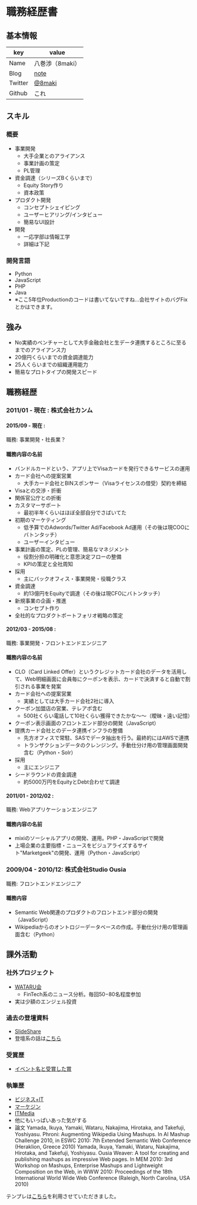 # 職務経歴書

## 基本情報

|key|value|
|---|-----|
|Name|八巻渉（8maki）|
|Blog|[note](https://note.mu/8maki)|
|Twitter|[@8maki](https://twitter.com/8maki)|
|Github|これ|

## スキル

### 概要
- 事業開発
  - 大手企業とのアライアンス
  - 事業計画の策定
  - PL管理
- 資金調達（シリーズBくらいまで）
  - Equity Story作り
  - 資本政策
- プロダクト開発
  - コンセプトシェイピング
  - ユーザーヒアリング/インタビュー
  - 簡易なUI設計
- 開発
  - 一応学部は情報工学
  - 詳細は下記

### 開発言語
- Python
- JavaScript
- PHP
- Java
- ※ここ5年位Productionのコードは書いてないですね...会社サイトのバグFixとかはできます。

## 強み
- No実績のベンチャーとして大手金融会社と生データ連携するところに至るまでのアライアンス力
- 20億円くらいまでの資金調達能力
- 25人くらいまでの組織運用能力
- 簡易なプロトタイプの開発スピード

## 職務経歴

### 2011/01 - 現在 : 株式会社カンム

#### 2015/09 - 現在 : 

職務: 事業開発・社長業？

#### 職務内容の名前

- バンドルカードという、アプリ上でVisaカードを発行できるサービスの運用
- カード会社への提案営業
  - 大手カード会社とBINスポンサー（Visaライセンスの借受）契約を締結
- Visaとの交渉・折衝
- 関係官公庁との折衝
- カスタマーサポート
  - 最初半年くらいはほぼ全部自分でさばいてた
- 初期のマーケティング
  - 低予算でのAdwords/Twitter Ad/Facebook Ad運用（その後は現COOにバトンタッチ）
  - ユーザーインタビュー
- 事業計画の策定、PLの管理、簡易なマネジメント
  - 役割分担の明確化と意思決定フローの整備
  - KPIの策定と全社周知
- 採用
  - 主にバックオフィス・事業開発・役職クラス
- 資金調達
  - 約13億円をEquityで調達（その後は現CFOにバトンタッチ）
- 新規事業の企画・推進
  - コンセプト作り
- 全社的なプロダクトポートフォリオ戦略の策定

#### 2012/03 - 2015/08 : 

職務: 事業開発・フロントエンドエンジニア

#### 職務内容の名前
- CLO（Card Linked Offer）というクレジットカード会社のデータを活用して、Web明細画面に会員毎にクーポンを表示、カードで決済すると自動で割引される事業を発案
- カード会社への提案営業
  - 実績としては大手カード会社2社に導入
- クーポン加盟店の営業、テレアポ含む
  - 500社くらい電話して10社くらい獲得できたかな〜〜（曖昧・遠い記憶）
- クーポン表示画面のフロントエンド部分の開発（JavaScript）
- 提携カード会社とのデータ連携インフラの整備
  - 先方オフィスで常駐、SASでデータ抽出を行う。最終的にはAWSで連携
  - トランザクションデータのクレンジング。手動仕分け用の管理画面開発含む（Python・Solr）
- 採用
  - 主にエンジニア
- シードラウンドの資金調達
  - 約5000万円をEquityとDebt合わせて調達

#### 2011/01 - 2012/02 : 

職務: Webアプリケーションエンジニア

#### 職務内容の名前

- mixiのソーシャルアプリの開発、運用。PHP・JavaScriptで開発
- 上場企業の主要指標・ニュースをビジュアライズするサイト"Marketgeek"の開発、運用（Python・JavaScript）

### 2009/04 - 2010/12: 株式会社Studio Ousia

職務: フロントエンドエンジニア

#### 職務内容

- Semantic Web関連のプロダクトのフロントエンド部分の開発（JavaScript）
- Wikipediaからのオントロジーデータベースの作成。手動仕分け用の管理画面含む（Python）

## 課外活動

### 社外プロジェクト
* [WATARU会](https://wataru.connpass.com/)
  * FinTech系のニュース分析。毎回50−80名程度参加
* 実は少額のエンジェル投資

### 過去の登壇資料
* [SlideShare](Shttps://www.slideshare.net/8maki)
* 登壇系の話は[こちら](https://kanmu.co.jp/published/)

### 受賞歴
* [イベント名と受賞した賞](イベントのランディングページのリンクや、結果がわかる記事など)

### 執筆歴
* [ビジネス+IT](https://www.sbbit.jp/article/cont1/35244)
* [マーケジン](https://markezine.jp/article/detail/29703)
* [ITMedia](https://www.itmedia.co.jp/business/articles/1812/03/news004.html)
* 他にもいっぱいあった気がする
* 論文
Yamada, Ikuya, Yamaki, Wataru, Nakajima, Hirotaka, and Takefuji, Yoshiyasu. Phroni: Augmenting Wikipedia Using Mashups. In AI Mashup Challenge 2010, in ESWC 2010: 7th Extended Semantic Web Conference (Heraklion, Greece 2010)
Yamada, Ikuya, Yamaki, Wataru, Nakajima, Hirotaka, and Takefuji, Yoshiyasu. Ousia Weaver: A tool for creating and publishing mashups as impressive Web pages. In MEM 2010: 3rd Workshop on Mashups, Enterprise Mashups and Lightweight Composition on the Web, in WWW 2010: Proceedings of the 18th International World Wide Web Conference (Raleigh, North Carolina, USA 2010)

テンプレは[こちら](https://github.com/okohs/Curriculum-Vitae)を利用させていただきました。
